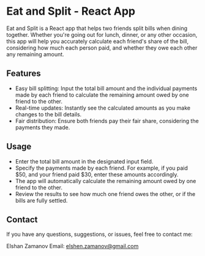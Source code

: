 # Eat and Split - React App

Eat and Split is a React app that helps two friends split bills when dining together. Whether you're going out for lunch, dinner, or any other occasion, this app will help you accurately calculate each friend's share of the bill, considering how much each person paid, and whether they owe each other any remaining amount.

## Features

- Easy bill splitting: Input the total bill amount and the individual payments made by each friend to calculate the remaining amount owed by one friend to the other.
- Real-time updates: Instantly see the calculated amounts as you make changes to the bill details.
- Fair distribution: Ensure both friends pay their fair share, considering the payments they made.

## Usage

- Enter the total bill amount in the designated input field.
- Specify the payments made by each friend. For example, if you paid $50, and your friend paid $30, enter these amounts accordingly.
- The app will automatically calculate the remaining amount owed by one friend to the other.
- Review the results to see how much one friend owes the other, or if the bills are fully settled.

## Contact

If you have any questions, suggestions, or issues, feel free to contact me:

Elshan Zamanov
Email: elshen.zamanov@gmail.com
